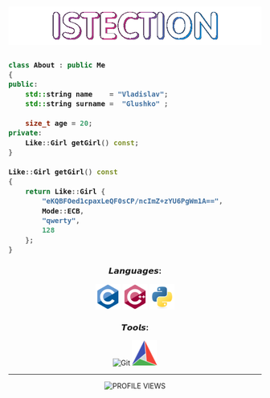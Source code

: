 [comment]: # (https://textgenerator.ru/ - Bold Italic)
<h1 align="center"><img src="gif/nickname.gif" alt="ISTECTION"></h1>
<h3>
    
```cpp
class About : public Me
{
public:
    std::string name    = "Vladislav";
    std::string surname =  "Glushko" ;

    size_t age = 20;
private:
    Like::Girl getGirl() const;
}

Like::Girl getGirl() const
{
    return Like::Girl {
        "eKQBFOed1cpaxLeQF0sCP/ncImZ+zYU6PgWm1A==",
        Mode::ECB,
        "qwerty",
        128
    };
}
```
    
</h3>

<!-- <div align="center"> -->
<!--     <img src="https://github.com/ISTECTION/github-stats/blob/master/generated/overview.svg"> -->
<!--     <img src="https://github.com/ISTECTION/github-stats/blob/master/generated/languages.svg"> -->
<!-- </div> -->

<!-- <div align="center"> -->
<!--     <img src="https://github.com/ISTECTION/ISTECTION/blob/master/github-metrics.svg"> -->
<!-- </div> -->


<!-- langs_count-1:10 -->
<!-- layout=compact - компактный вид -->

<!-- <img align="center" src="https://github-readme-stats.vercel.app/api?username=ISTECTION&hide=contribs,issues&show_icons=true&theme=radical&include_all_commits=false&custom_title=ISTECTION">
<img align="center" src="https://github-readme-stats.vercel.app/api/top-langs/?username=ISTECTION&hide=PowerShell&langs_count=3&custom_title=Languages&theme=radical" alt="Martin's GitHub Stats"> -->

<h3 align="center"> 𝙇𝙖𝙣𝙜𝙪𝙖𝙜𝙚𝙨: </h3>
    <p align="center">
        <img src="https://raw.githubusercontent.com/devicons/devicon/master/icons/c/c-original.svg" alt="C" width="50" height="50"/>
        <img src="https://raw.githubusercontent.com/devicons/devicon/master/icons/cplusplus/cplusplus-original.svg" alt="C++" width="50" height="50"/>
        <img src="https://raw.githubusercontent.com/devicons/devicon/master/icons/python/python-original.svg" alt="Python" width="50" height="50">
    </p>
    
<h3 align="center"> 𝙏𝙤𝙤𝙡𝙨: </h3>
    <p align="center">
        <img src="https://www.vectorlogo.zone/logos/git-scm/git-scm-icon.svg" alt="Git" width="50" height="50">
        <img src="svg/cmake.svg" alt="CMake" width="50" height="50">
    </p>

___
<p align="center"><img src="https://komarev.com/ghpvc/?username=ISTECTION&label=PROFILE+VIEWS" alt="PROFILE VIEWS"></p>
